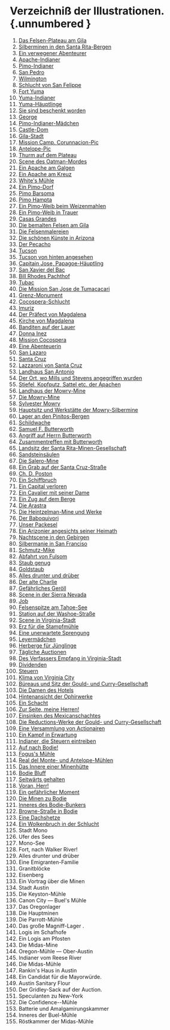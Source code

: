 # Verzeichniß der Illustrationen. {.unnumbered }

1. [Das Felsen-Plateau am Gila](ch004.xhtml#b004)
2. [Silberminen in den Santa Rita-Bergen](ch004.xhtml#b008)
3. [Ein verwegener Abenteurer](ch004.xhtml#b009)
4. [Apache-Indianer](ch004.xhtml#b014)
5. [Pimo-Indianer](ch005.xhtml#b019)
6. [San Pedro](ch005.xhtml#b021)
7. [Wilmington](ch005.xhtml#b023)
8. [Schlucht von San Felippe](ch005.xhtml#b030)
9. [Fort Yuma](ch003.xhtml#b000)
10. [Yuma-Indianer](ch007.xhtml#b046)
11. [Yuma-Häuptlinge](ch007.xhtml#b048)
12. [Sie sind beschenkt worden](ch007.xhtml#b049)
13. [George](ch007.xhtml#b050)
14. [Pimo-Indianer-Mädchen](ch008.xhtml#b052)
15. [Castle-Dom](ch008.xhtml#b056)
16. [Gila-Stadt](ch009.xhtml#b061)
17. [Mission Camp. Corunnacion-Pic](ch009.xhtml#b062)
18. [Antelope-Pic](ch009.xhtml#b064)
19. [Thurm auf dem Plateau](ch010.xhtml#b070)
20. [Scene des Oatman-Mordes](ch010.xhtml#b074)
21. [Ein Apache am Galgen](ch011.xhtml#b082)
22. [Ein Apache am Kreuz](ch011.xhtml#b085)
23. [White's Mühle](ch012.xhtml#b088)
24. [Ein Pimo-Dorf](ch012.xhtml#b089)
25. [Pimo Barsoma](ch012.xhtml#b090)
26. [Pimo Hampta](ch012.xhtml#b091)
27. [Ein Pimo-Weib beim Weizenmahlen](ch012.xhtml#b092)
28. [Ein Pimo-Weib in Trauer](ch012.xhtml#b093)
29. [Casas Grandes](ch013.xhtml#b095)
30. [Die bemalten Felsen am Gila](ch013.xhtml#b098)
31. [Die Felsenmalereien](ch013.xhtml#b100)
32. [Die schönen Künste in Arizona](ch014.xhtml#b106)
33. [Der Pecacho](ch014.xhtml#b109)
34. [Tucson](ch015.xhtml#b112)
35. [Tucson von hinten angesehen](ch015.xhtml#b117)
36. [Capitain Jose, Papagoe-Häuptling](ch016.xhtml#b120)
37. [San Xavier del Bac](ch016.xhtml#b121)
38. [Bill Rhodes Pachthof](ch016.xhtml#b122)
39. [Tubac](ch016.xhtml#b125)
40. [Die Mission San Jose de Tumacacari](ch017.xhtml#b129)
41. [Grenz-Monument](ch017.xhtml#b134)
42. [Cocospera-Schlucht](ch018.xhtml#b137)
43. [Imuriz](ch018.xhtml#b141)
44. [Der Präfect von Magdalena](ch019.xhtml#b145)
45. [Kirche von Magdalena](ch019.xhtml#b147)
46. [Banditen auf der Lauer](ch019.xhtml#b149)
47. [Donna Inez](ch020.xhtml#b152)
48. [Mission Cocospera](ch021.xhtml#b155)
49. [Eine Abenteuerin](ch021.xhtml#b157)
50. [San Lazaro](ch021.xhtml#b162)
51. [Santa Cruz](ch022.xhtml#b163)
52. [Lazzaroni von Santa Cruz](ch022.xhtml#b166)
53. [Landhaus San Antonio](ch023.xhtml#b170)
54. [Der Ort, wo Mills und Stevens angegriffen wurden](ch023.xhtml#b172)
55. [Stiefel, Kopfputz, Sattel etc. der Apachen](ch023.xhtml#b173)
56. [Landhaus der Mowry-Mine](ch024.xhtml#b177)
57. [Die Mowry-Mine](ch024.xhtml#b179)
58. [Sylvester Mowry](ch024.xhtml#b181)
59. [Hauptsitz und Werkstätte der Mowry-Silbermine](ch024.xhtml#b182)
60. [Lager an den Pinitos-Bergen](ch025.xhtml#b185)
61. [Schildwache](ch025.xhtml#b186)
62. [Samuel F. Butterworth](ch025.xhtml#b188)
63. [Angriff auf Herrn Butterworth](ch025.xhtml#b189)
64. [Zusammentreffen mit Butterworth](ch025.xhtml#b192)
65. [Landsitz der Santa Rita-Minen-Gesellschaft](ch026.xhtml#b197)
66. [Sandsteinsäulen](ch026.xhtml#b199)
67. [Die Salero-Mine](ch026.xhtml#b200)
68. [Ein Grab auf der Santa Cruz-Straße](ch026.xhtml#b201)
69. [Ch. D. Poston](ch027.xhtml#b205)
70. [Ein Schiffbruch](ch027.xhtml#b206)
71. [Ein Capital verloren](ch027.xhtml#b207)
72. [Ein Cavalier mit seiner Dame](ch027.xhtml#b209)
73. [Ein Zug auf dem Berge](ch027.xhtml#b219)
74. [Die Arastra](ch027.xhtml#b221)
75. [Die Heintzelman-Mine und Werke](ch029.xhtml#b233)
76. [Der Baboquivori](ch031.xhtml#b248)
77. [Unser Packesel](ch032.xhtml#b252)
78. [Ein Arizonier angesichts seiner Heimath](ch032.xhtml#b253)
79. [Nachtscene in den Gebirgen](ch033.xhtml#b261)
80. [Silbermanie in San Franciso](ch033.xhtml#b262)
81. [Schmutz-Mike](ch033.xhtml#b264)
82. [Abfahrt von Fulsom](ch034.xhtml#b269)
83. [Staub genug](ch034.xhtml#b274)
84. [Goldstaub](ch034.xhtml#b275)
85. [Alles drunter und drüber](ch034.xhtml#b281)
86. [Der alte Charlie](ch034.xhtml#b286)
87. [Gefährliches Geröll](ch034.xhtml#b291)
88. [Scene in der Sierra Nevada](ch035.xhtml#b295)
89. [Job](ch035.xhtml#b298)
90. [Felsenspitze am Tahoe-See](ch035.xhtml#b300)
91. [Station auf der Washoe-Straße](ch035.xhtml#b302)
92. [Scene in Virginia-Stadt](ch036.xhtml#b305)
93. [Erz für die Stampfmühle](ch036.xhtml#b307)
94. [Eine unerwartete Sprengung](ch036.xhtml#b309)
95. [Leyermädchen](ch036.xhtml#b310)
96. [Herberge für Jünglinge](ch036.xhtml#b312)
97. [Tägliche Auctionen](ch036.xhtml#b313)
98. [Des Verfassers Empfang in Virginia-Stadt](ch036.xhtml#b315)
99. [Dividenden](ch036.xhtml#b317)
100. [Steuern](ch036.xhtml#b318)
101. [Klima von Virginia City](ch037.xhtml#b321)
102. [Büreaus und Sitz der Gould- und Curry-Gesellschaft](ch037.xhtml#b324)
103. [Die Damen des Hotels](ch037.xhtml#b326)
104. [Hintenansicht der Ophirwerke](ch038.xhtml#b332)
105. [Ein Schacht](ch038.xhtml#b333)
106. [Zur Seite, meine Herren!](ch038.xhtml#b336)
107. [Einsinken des Mexicanschachtes](ch038.xhtml#b338)
108. [Die Reductions-Werke der Gould- und Curry-Gesellschaft](ch038.xhtml#b340)
109. [Eine Versammlung von Actionairen](ch039.xhtml#b344)
110. [Ein Kampf in Erwartung](ch039.xhtml#b345)
111. [Indianer, die Steuern eintreiben](ch040.xhtml#b348)
112. [Auf nach Bodie!](ch041.xhtml#b353)
113. [Fogus's Mühle](ch041.xhtml#b355)
114. [Real del Monte- und Antelope-Mühlen](ch041.xhtml#b358)
115. [Das Innere einer Minenhütte](ch041.xhtml#b359)
116. [Bodie Bluff](ch041.xhtml#b361)
117. [Seitwärts gehalten](ch042.xhtml#b367)
118. [Voran, Herr!](ch042.xhtml#b369)
119. [Ein gefährlicher Moment](ch042.xhtml#b372)
120. [Die Minen zu Bodie](ch042.xhtml#b374)
121. [Inneres des Bodie-Bunkers](ch042.xhtml#b375)
122. [Browne-Straße in Bodie](ch042.xhtml#b376)
123. [Eine Dachshetze](ch043.xhtml#b379)
124. [Ein Wolkenbruch in der Schlucht](ch044.xhtml#b384)
125. Stadt Mono
126. Ufer des Sees
127. Mono-See
128. Fort, nach Walker River!
129. Alles drunter und drüber
130. Eine Emigranten-Familie
131. Granitblöcke
182. Eisenberg
133. Ein Vortrag über die Minen
134. Stadt Austin
135. Die Keyston-Mühle
136. Canon City — Buel's Mühle
137. Das Oregonlager
138. Die Hauptminen
139. Die Parrott-Mühle
140. Das große Magniff-Lager .
141. Logis im Schafhofe
142. Ein Logis am Pfosten
143. Die Midas-Mine
144. Oregon-Mühle — Ober-Austin
145. Indianer vom Reese River
146. Die Midas-Mühle
147. Rankin's Haus in Austin
148. Ein Candidat für die Mayorwürde.
149. Austin Sanitary Flour
150. Der Gridley-Sack auf der Auction.
151. Speculanten zu New-York
152. Die Confidence--Mühle
153. Batterie und Amalgamirungskammer
154. Inneres der Buel-Mühle
155. Röstkammer der Midas-Mühle
